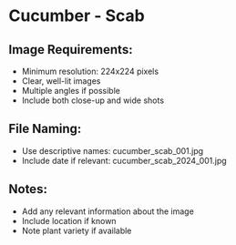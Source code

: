 # Cucumber - Scab

## Image Requirements:
- Minimum resolution: 224x224 pixels
- Clear, well-lit images
- Multiple angles if possible
- Include both close-up and wide shots

## File Naming:
- Use descriptive names: cucumber_scab_001.jpg
- Include date if relevant: cucumber_scab_2024_001.jpg

## Notes:
- Add any relevant information about the image
- Include location if known
- Note plant variety if available
